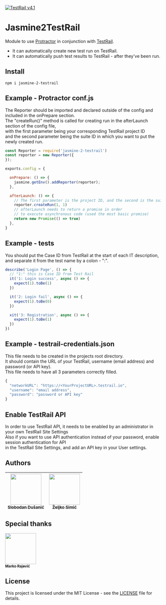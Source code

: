 [![TestRail v4.1](https://img.shields.io/badge/TestRail%20API-v2-green.svg)](http://docs.gurock.com/testrail-api2/start)
# Jasmine2TestRail

Module to use [Protractor](https://www.protractortest.org) in conjunction with [TestRail](http://www.gurock.com/testrail/).

* It can automatically create new test run on TestRail.
* It can automatically push test results to TestRail - after they've been run.

## Install
```code
npm i jasmine-2-testrail
```

## Example - Protractor **conf.js**
The Reporter should be imported and declared outside of the config and included in the onPrepare section.
<br>The "createRun()" method is called for creating run in the afterLaunch section of the config file,<br>with the first parameter being your corresponding TestRail project ID
<br>and the second parameter being the suite ID in which you want to put the newly created run.
```javascript
const Reporter = require('jasmine-2-testrail')
const reporter = new Reporter({
});

exports.config = {

  onPrepare: () => {
    jasmine.getEnv().addReporter(reporter);
  },

  afterLaunch: () => {
    // The first parameter is the project ID, and the second is the suite ID
    reporter.createRun(1, 1)
    // afterLaunch needs to return a promise in order
    // to execute asynchronous code (used the most basic promise)
    return new Promise(() => true)
  },
}

```
## Example - tests
You should put the Case ID from TestRail at the start of each IT description, <br>and separate it from the test name by a colon - ":".
```javascript
describe('Login Page', () => {
  // "1:" this is Case ID from Test Rail
  it('1: Login success', async () => {
    expect(1).toBe(1)
  })

  it('2: Login fail', async () => {
    expect(1).toBe(0)
  })

  xit('3: Registration', async () => {
    expect(1).toBe(1)
  })
})
```
## Example - **testrail-credentials.json**
This file needs to be created in the projects root directory.
<br> It should contain the URL of your TestRail, username (email address) and password (or API key).
<br> This file needs to have all 3 parameters correctly filled.
```javascript
{
  "networkURL": "https://<YourProjectURL>.testrail.io",
  "username": "email address",
  "password": "password or API key"
}
```
## Enable TestRail API
In order to use TestRail API, it needs to be enabled by an administrator in your own TestRail Site Settings
<br> Also if you want to use API authentication instead of your password, enable session authentication for API <br> in the TestRail Site Settings, and add an API key in your User settings.

## Authors
| [<img src="https://avatars.githubusercontent.com/Slobo989" width="100px;"/><br /><sub><b>Slobodan Dušanić</b></sub>](https://github.com/Slobo989)<br /> | [<img src="https://avatars.githubusercontent.com/<username>" width="100px;"/><br /><sub><b>Željko Simić</b></sub>](https://www.npmjs.com/~thezex)<br/> |
|---|---|

## Special thanks

[<img src="https://avatars.githubusercontent.com/markoarsenal" width="100px;"/>
<br /><sub><b>Marko Rajević</b></sub>](https://github.com/markorajevic)<br />

## License

This project is licensed under the MIT License - see the [LICENSE](LICENSE.md) file for details.
